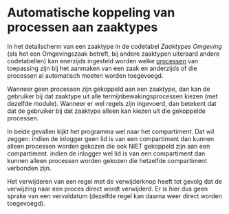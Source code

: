 # Automatische koppeling van processen aan zaaktypes

In het detailscherm van een zaaktype in de codetabel *Zaaktypes Omgeving* (als het een Omgevingszaak betreft, bij andere zaaktypen uiteraard andere codetabellen) kan enerzijds ingesteld worden welke [processen](README.md) van toepassing zijn bij het aanmaken van een zaak en anderzijds of die processen al automatisch moeten worden toegevoegd.

Wanneer geen processen zijn gekoppeld aan een zaaktype, dan kan de gebruiker bij dat zaaktype uit alle termijnbewakingsprocessen kiezen (met dezelfde module). Wanneer er wel regels zijn ingevoerd, dan betekent dat dat de gebruiker bij dat zaaktype alleen kan kiezen uit die gekoppelde processen.

In beide gevallen kijkt het programma wel naar het compartiment. Dat wil zeggen: indien de inlogger geen lid is van een compartiment dan kunnen alleen processen worden gekozen die ook NIET gekoppeld zijn aan een compartiment. indien de inlogger wel lid is van een compartiment dan kunnen alleen processen worden gekozen die hetzelfde compartiment verbonden zijn.

Het verwijderen van een regel met de verwijderknop heeft tot gevolg dat de verwijzing naar een proces direct wordt verwijderd. Er is hier dus geen sprake van een vervaldatum (dezelfde regel kan daarna weer direct worden toegevoegd).
